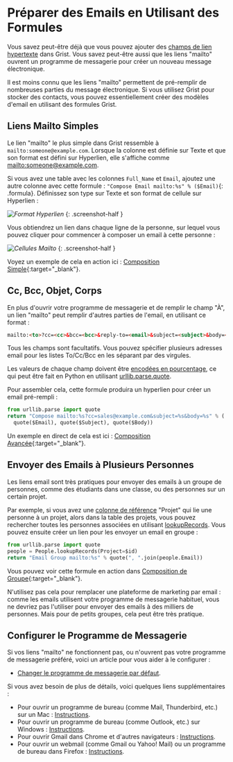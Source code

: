 # Préparer des Emails en Utilisant des Formules

Vous savez peut-être déjà que vous pouvez ajouter des [champs de lien hypertexte](../col-types.md#hyperlinks) dans Grist. Vous savez peut-être aussi que les liens "mailto" ouvrent un programme de messagerie pour créer un nouveau message électronique.

Il est moins connu que les liens "mailto" permettent de pré-remplir de nombreuses parties du message électronique. Si vous utilisez Grist pour stocker des contacts, vous pouvez essentiellement créer des modèles d'email en utilisant des formules Grist.

## Liens Mailto Simples

Le lien "mailto" le plus simple dans Grist ressemble à `mailto:someone@example.com`. Lorsque la colonne est définie sur Texte et que son format est défini sur Hyperlien, elle s'affiche comme <mailto:someone@example.com>.

Si vous avez une table avec les colonnes `Full_Name` et `Email`, ajoutez une autre colonne avec cette formule :
`"Compose Email mailto:%s" % ($Email)`{: .formula}.
Définissez son type sur Texte et son format de cellule sur Hyperlien :

<span class="screenshot-large">*![Format Hyperlien](../examples/images/2020-07-hyperlink-format.png)*</span>
{: .screenshot-half }

Vous obtiendrez un lien dans chaque ligne de la personne, sur lequel vous pouvez cliquer pour commencer à composer un email à cette personne :

<span class="screenshot-large">*![Cellules Mailto](../examples/images/2020-07-hyperlink-cells.png)*</span>
{: .screenshot-half }

Voyez un exemple de cela en action ici :
[Composition Simple](https://templates.getgrist.com/3HfynRQwpHPy/Email-Contacts){:target="\_blank"}.

## Cc, Bcc, Objet, Corps

En plus d'ouvrir votre programme de messagerie et de remplir le champ "À", un lien "mailto" peut remplir d'autres parties de l'email, en utilisant ce format :

```html
mailto:<to>?cc=<cc>&bcc=<bcc>&reply-to=<email>&subject=<subject>&body=<body>
```

Tous les champs sont facultatifs. Vous pouvez spécifier plusieurs adresses email pour les listes To/Cc/Bcc en les séparant par des virgules.

Les valeurs de chaque champ doivent être [encodées en pourcentage](https://en.wikipedia.org/wiki/Percent-encoding), ce qui peut être fait en Python en utilisant
[urllib.parse.quote](https://docs.python.org/3/library/urllib.parse.html#urllib.parse.quote).

Pour assembler cela, cette formule produira un hyperlien pour créer un email pré-rempli :

```python
from urllib.parse import quote
return "Compose mailto:%s?cc=sales@example.com&subject=%s&body=%s" % (
  quote($Email), quote($Subject), quote($Body))
```

Un exemple en direct de cela est ici :
[Composition Avancée](https://templates.getgrist.com/3HfynRQwpHPy/Email-Contacts/p/2){:target="\_blank"}.

## Envoyer des Emails à Plusieurs Personnes

Les liens email sont très pratiques pour envoyer des emails à un groupe de personnes, comme des étudiants dans une classe, ou des personnes sur un certain projet.

Par exemple, si vous avez une [colonne de référence](../col-refs.md) "Projet" qui lie une personne à un projet, alors dans la table des projets, vous pouvez rechercher toutes les personnes associées en utilisant [lookupRecords](../functions.md#lookuprecords). Vous pouvez ensuite créer un lien pour les envoyer un email en groupe :

```python
from urllib.parse import quote
people = People.lookupRecords(Project=$id)
return "Email Group mailto:%s" % quote(", ".join(people.Email))
```

Vous pouvez voir cette formule en action dans
[Composition de Groupe](https://templates.getgrist.com/3HfynRQwpHPy/Email-Contacts/p/3){:target="\_blank"}.

N'utilisez pas cela pour remplacer une plateforme de marketing par email : comme les emails utilisent votre programme de messagerie habituel, vous ne devriez pas l'utiliser pour envoyer des emails à des milliers de personnes. Mais pour de petits groupes, cela peut être très pratique.

## Configurer le Programme de Messagerie

Si vos liens "mailto" ne fonctionnent pas, ou n'ouvrent pas votre programme de messagerie préféré, voici un article pour vous aider à le configurer :

- [Changer le programme de messagerie par défaut](https://www.makeuseof.com/tag/how-to-change-the-default-email-program-for-mailto-links/).

Si vous avez besoin de plus de détails, voici quelques liens supplémentaires :

- Pour ouvrir un programme de bureau (comme Mail, Thunderbird, etc.) sur un Mac : [Instructions](https://support.apple.com/en-us/HT201607).
- Pour ouvrir un programme de bureau (comme Outlook, etc.) sur Windows : [Instructions](https://kb.wisc.edu/helpdesk/page.php?id=170).
- Pour ouvrir Gmail dans Chrome et d'autres navigateurs : [Instructions](https://blog.hubspot.com/marketing/set-gmail-as-browser-default-email-client-ht).
- Pour ouvrir un webmail (comme Gmail ou Yahoo! Mail) ou un programme de bureau dans Firefox : [Instructions](https://support.mozilla.org/en-US/kb/change-program-used-open-email-links).